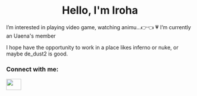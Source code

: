 <h1 align="center">Hello, I'm Iroha</h1>
 I’m interested in playing video game, watching animu...👉👈 
 💗 I’m currently an Uaena's member
<p> I hope have the opportunity to work in a place likes inferno or nuke, or maybe de_dust2 is good.</p>

<h3 align="left">Connect with me:</h3>
<p align="left">
<a href="https://www.facebook.com/iHana.Iroha/" target="blank"><img align="center" src="https://raw.githubusercontent.com/rahuldkjain/github-profile-readme-generator/master/src/images/icons/Social/facebook.svg" alt="" height="30" width="40" /></a>
</p>
